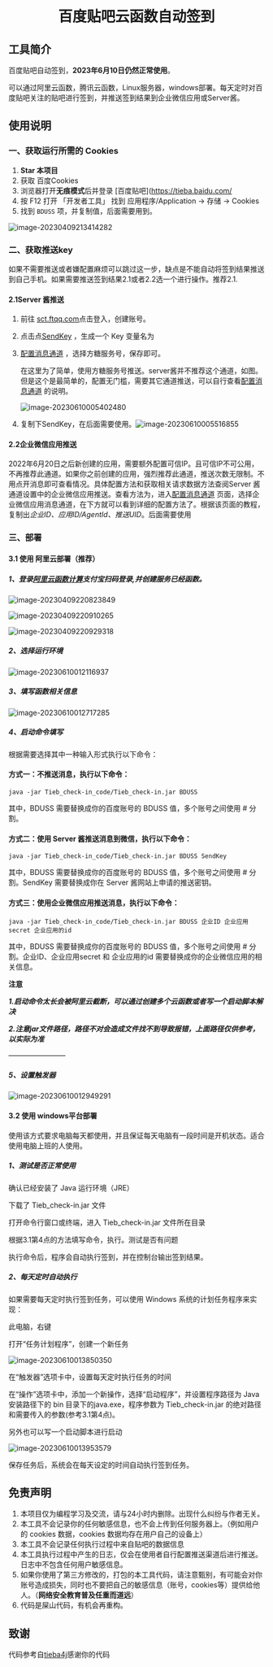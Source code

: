 
<h1 align="center">
百度贴吧云函数自动签到
</h1>




## 工具简介

百度贴吧自动签到，**2023年6月10日仍然正常使用**。

可以通过阿里云函数，腾讯云函数，Linux服务器，windows部署。每天定时对百度贴吧关注的贴吧进行签到，并推送签到结果到企业微信应用或Server酱。

## 使用说明

### 一、获取运行所需的 Cookies

1. **Star 本项目**
2. 获取 百度Cookies
3. 浏览器打开**无痕模式**后并登录 [百度贴吧](https://tieba.baidu.com/
4. 按 F12 打开 「开发者工具」 找到 应用程序/Application -\> 存储 -\> Cookies
5. 找到 `BDUSS` 项，并复制值，后面需要用到。

![image-20230409213414282](img/image-20230409213414282.png)

### 二、获取推送key

如果不需要推送或者嫌配置麻烦可以跳过这一步，缺点是不能自动将签到结果推送到自己手机。如果需要推送签到结果2.1或者2.2选一个进行操作。推荐2.1.

#### 2.1Server 酱推送

1. 前往 [sct.ftqq.com](https://sct.ftqq.com/sendkey)点击登入，创建账号。

2. 点击点[SendKey](https://sct.ftqq.com/sendkey) ，生成一个 Key 变量名为 

3. [配置消息通道](https://sct.ftqq.com/forward) ，选择方糖服务号，保存即可。

   在这里为了简单，使用方糖服务号推送。server酱并不推荐这个通道，如图。但是这个是最简单的，配置无门槛，需要其它通道推送，可以自行查看[配置消息通道](https://sct.ftqq.com/forward) 的说明。

   ![image-20230610005402480](/img/123)

4. 复制下SendKey，在后面需要使用。![image-20230610005516855](/img/image-20230610005516855.png)



#### 2.2企业微信应用推送

2022年6月20日之后新创建的应用，需要额外配置可信IP。且可信IP不可公用，不再推荐此通道。如果你之前创建的应用，强烈推荐此通道，推送次数无限制。不用点开消息即可查看情况。具体配置方法和获取相关请求数据方法查阅Server 酱通道设置中的企业微信应用推送。查看方法为，进入[配置消息通道](https://sct.ftqq.com/forward) 页面，选择企业微信应用消息通道，在下方就可以看到详细的配置方法了。根据该页面的教程，复制出*企业ID、应用ID/AgentId、推送UID*。后面需要使用



### 三、部署

#### 3.1 使用 阿里云部署（推荐）

##### 1、登录[阿里云函数计算](https://account.aliyun.com/login/login.htm?oauth_callback=https%3A%2F%2Ffcnext.console.aliyun.com%2Foverview&lang=zh)支付宝扫码登录,并创建服务已经函数。

![image-20230409220823849](/img/image-20230409220823849.png)



![image-20230409220910265](/img/image-20230409220910265.png)



![image-20230409220929318](/img/image-20230409220929318.png)



##### 2、选择运行环境

![image-20230610012116937](/img/image-20230610012116937.png)

##### 3、填写函数相关信息

![image-20230610012717285](/img/image-20230610012717285.png)

##### 4、启动命令填写



根据需要选择其中一种输入形式执行以下命令：

#### 方式一：不推送消息，执行以下命令：

```shell
java -jar Tieb_check-in_code/Tieb_check-in.jar BDUSS 
```

其中，BDUSS 需要替换成你的百度账号的 BDUSS 值，多个账号之间使用 # 分割。

#### 方式二：使用 Server 酱推送消息到微信，执行以下命令：

```shell
java -jar Tieb_check-in_code/Tieb_check-in.jar BDUSS SendKey 
```

其中，BDUSS 需要替换成你的百度账号的 BDUSS 值，多个账号之间使用 # 分割。SendKey 需要替换成你在 Server 酱网站上申请的推送密钥。

#### 方式三：使用企业微信应用推送消息，执行以下命令：

```shell
java -jar Tieb_check-in_code/Tieb_check-in.jar BDUSS 企业ID 企业应用secret 企业应用的id 
```

其中，BDUSS 需要替换成你的百度账号的 BDUSS 值，多个账号之间使用 # 分割。企业ID、企业应用secret 和 企业应用的id 需要替换成你的企业微信应用的相关信息。

**注意**

***1.启动命令太长会被阿里云截断，可以通过创建多个云函数或者写一个启动脚本解决***

***2.注意jar文件路径，路径不对会造成文件找不到导致报错，上面路径仅供参考，以实际为准***

————————

##### 5、设置触发器

![image-20230610012949291](/img/image-20230610012949291.png)



#### 3.2 使用 windows平台部署

使用该方式要求电脑每天都使用，并且保证每天电脑有一段时间是开机状态。适合使用电脑上班的人使用。

##### 1、测试是否正常使用

确认已经安装了 Java 运行环境（JRE）

下载了 Tieb_check-in.jar 文件

打开命令行窗口或终端，进入 Tieb_check-in.jar 文件所在目录

根据3.1第4点的方法填写命令，执行。测试是否有问题

执行命令后，程序会自动执行签到，并在控制台输出签到结果。

##### 2、每天定时自动执行

如果需要每天定时执行签到任务，可以使用 Windows 系统的计划任务程序来实现：

此电脑，右键

打开“任务计划程序”，创建一个新任务

![image-20230610013850350](/img/image-20230610013850350.png)

在“触发器”选项卡中，设置每天定时执行任务的时间

在“操作”选项卡中，添加一个新操作，选择“启动程序”，并设置程序路径为 Java 安装路径下的 bin 目录下的java.exe，程序参数为 Tieb_check-in.jar 的绝对路径和需要传入的参数(参考3.1第4点)。

另外也可以写一个启动脚本进行启动

![image-20230610013953579](/img/image-20230610013953579.png)

保存任务后，系统会在每天设定的时间自动执行签到任务。



## 免责声明

1. 本项目仅为编程学习及交流，请与24小时内删除。出现什么纠纷与作者无关。
1. 本工具不会记录你的任何敏感信息，也不会上传到任何服务器上。（例如用户的 cookies 数据，cookies 数据均存在用户自己的设备上）
2. 本工具不会记录任何执行过程中来自贴吧的数据信息
3. 本工具执行过程中产生的日志，仅会在使用者自行配置推送渠道后进行推送。日志中不包含任何用户敏感信息。
4. 如果你使用了第三方修改的，打包的本工具代码，请注意甄别，有可能会对你账号造成损失，同时也不要把自己的敏感信息（账号，cookies等）提供给他人。（**网络安全教育普及任重而道远**）
5. 代码是屎山代码，有机会再重构。

## 致谢

代码参考自[tieba4j](https://github.com/gengwx/tieba4j)感谢你的代码


